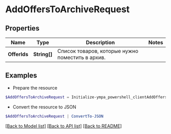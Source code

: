 # AddOffersToArchiveRequest
## Properties

Name | Type | Description | Notes
------------ | ------------- | ------------- | -------------
**OfferIds** | **String[]** | Список товаров, которые нужно поместить в архив. | 

## Examples

- Prepare the resource
```powershell
$AddOffersToArchiveRequest = Initialize-ympa_powershell_clientAddOffersToArchiveRequest  -OfferIds null
```

- Convert the resource to JSON
```powershell
$AddOffersToArchiveRequest | ConvertTo-JSON
```

[[Back to Model list]](../README.md#documentation-for-models) [[Back to API list]](../README.md#documentation-for-api-endpoints) [[Back to README]](../README.md)

